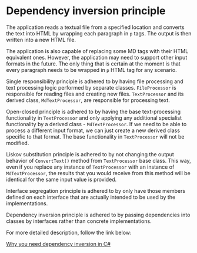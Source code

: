 # Dependency inversion principle

The application reads a textual file from a specified location and converts the text into HTML by wrapping each paragraph in `p` tags. The output is then written into a new HTML file.

The application is also capable of replacing some MD tags with their HTML equivalent ones. However, the application may need to support other input formats in the future. The only thing that is certain at the moment is that every paragraph needs to be wrapped in `p` HTML tag for any scenario.

Single responsibility principle is adhered to by having file processing and text processing logic performed by separate classes. `FileProcessor` is responsible for reading files and creating new files. `TextProcessor` and its derived class, `MdTextProcessor`, are responsible for processing text.

Open-closed principle is adhered to by having the base text-processing functionality in `TextProcessor` and only applying any additional specialist functionality by a derived class - `MdTextProcessor`. If we need to be able to process a different input format, we can just create a new derived class specific to that format. The base functionality in `TextProcessor` will not be modified.

Liskov substitution principle is adhered to by not changing the output behavior of `ConvertText()` method from `TextProcessor` base class. This way, even if you replace any instance of `TextProcessor` with an instance of `MdTextProcessor`, the results that you would receive from this method will be identical for the same input value is provided.

Interface segregation principle is adhered to by only have those members defined on each interface that are actually intended to be used by the implementations.

Dependency inversion principle is adhered to by passing dependencies into classes by interfaces rather than concrete implementations.

For more detailed description, follow the link below:

[Why you need dependency inversion in C#](https://scientificprogrammer.net/2019/11/20/why-you-need-dependency-inversion-in-c/) 